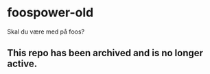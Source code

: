 # foospower-old
Skal du være med på foos?


## This repo has been archived and is no longer active.
